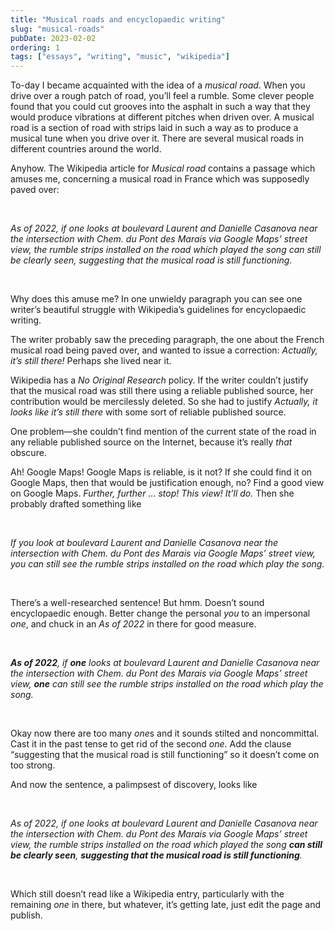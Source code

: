 ```yaml
---
title: "Musical roads and encyclopaedic writing"
slug: "musical-roads"
pubDate: 2023-02-02
ordering: 1
tags: ["essays", "writing", "music", "wikipedia"]
---
```


<span class="small-caps">To-day I became acquainted</span> with the idea of a _musical road_. When you drive over a rough patch of road, you’ll feel a rumble. Some clever people found that you could cut grooves into the asphalt in such a way that they would produce vibrations at different pitches when driven over. A musical road is a section of road with strips laid in such a way as to produce a musical tune when you drive over it. There are several musical roads in different countries around the world.

Anyhow. The Wikipedia article for _Musical road_ contains a passage which amuses me, concerning a musical road in France which was supposedly paved over:

<br />

_As of 2022, if one looks at boulevard Laurent and Danielle Casanova near the intersection with Chem. du Pont des Marais via Google Maps’ street view, the rumble strips installed on the road which played the song can still be clearly seen, suggesting that the musical road is still functioning._

<br />

Why does this amuse me? In one unwieldy paragraph you can see one writer’s beautiful struggle with Wikipedia’s guidelines for encyclopaedic writing.

The writer probably saw the preceding paragraph, the one about the French musical road being paved over, and wanted to issue a correction: _Actually, it’s still there!_ Perhaps she lived near it.

Wikipedia has a _No Original Research_ policy. If the writer couldn’t justify that the musical road was still there using a reliable published source, her contribution would be mercilessly deleted. So she had to justify _Actually, it looks like it’s still there_ with some sort of reliable published source.

One problem—she couldn’t find mention of the current state of the road in any reliable published source on the Internet, because it’s really _that_ obscure.

Ah! Google Maps! Google Maps is reliable, is it not? If she could find it on Google Maps, then that would be justification enough, no? Find a good view on Google Maps. _Further, further … stop! This view! It’ll do._ Then she probably drafted something like

<br />

_If you look at boulevard Laurent and Danielle Casanova near the intersection with Chem. du Pont des Marais via Google Maps’ street view, you can still see the rumble strips installed on the road which play the song._

<br />

There’s a well-researched sentence! But hmm. Doesn’t sound encyclopaedic enough. Better change the personal _you_ to an impersonal _one_, and chuck in an _As of 2022_ in there for good measure.

<br />

_**As of 2022**, if **one** looks at boulevard Laurent and Danielle Casanova near the intersection with Chem. du Pont des Marais via Google Maps’ street view, **one** can still see the rumble strips installed on the road which play the song._

<br />

Okay now there are too many <i>one</i>s  and it sounds stilted and noncommittal. Cast it in the past tense to get rid of the second <i>one</i>. Add the clause “suggesting that the musical road is still functioning” so it doesn’t come on too strong.

And now the sentence, a palimpsest of discovery, looks like

<br />

_As of 2022, if one looks at boulevard Laurent and Danielle Casanova near the intersection with Chem. du Pont des Marais via Google Maps’ street view, the rumble strips installed on the road which played the song **can still be clearly seen**, **suggesting that the musical road is still functioning**._

<br />

Which still doesn’t read like a Wikipedia entry, particularly with the remaining _one_ in there, but whatever, it’s getting late, just edit the page and publish.